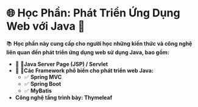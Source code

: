 # 🌐 Học Phần: Phát Triển Ứng Dụng Web với Java 🚀

📚 **Học phần này cung cấp cho người học những kiến thức và công nghệ liên quan đến phát triển ứng dụng web sử dụng Java, bao gồm:**

- 🔹 **🌟Java Server Page (JSP) / Servlet**
- 🔹 **🔧Các Framework phổ biến cho phát triển web Java:**
  - ✅ **Spring MVC**
  - ✅ **Spring Boot**
  - ✅ **MyBatis**
-  **Công nghệ tầng trình bày: Thymeleaf**
